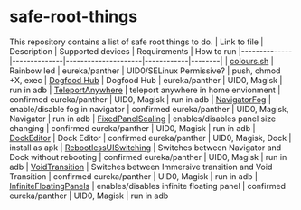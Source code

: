 # safe-root-things
This repository contains a list of safe root things to do.
| Link to file | Description | Supported devices | Requirements | How to run
|--------------|--------------|---------------------|------------|--------|
| [colours.sh](https://github.com/FreeXR/safe-root-things/blob/main/things/colours.sh)         | Rainbow led | eureka/panther | UID0/SELinux Permissive? | push, chmod +X, exec
| [Dogfood Hub](https://github.com/FreeXR/safe-root-things/blob/main/things/dogfood_hub.md)         | Dogfood Hub | eureka/panther | UID0, Magisk | run in adb
| [TeleportAnywhere](https://github.com/FreeXR/safe-root-things/blob/main/things/disable_teleport_limit_in_home_environment.md) | teleport anywhere in home envionment | confirmed eureka/panther | UID0, Magisk | run in adb
| [NavigatorFog](https://github.com/FreeXR/safe-root-things/blob/main/things/navigator_background_fog.md) | enable/disable fog in navigator | confirmed eureka/panther | UID0, Magisk, Navigator | run in adb
| [FixedPanelScaling](https://github.com/FreeXR/safe-root-things/blob/main/things/fixed_panels.md) | enables/disables panel size changing | confirmed eureka/panther | UID0, Magisk | run in adb
| [DockEditor](https://github.com/Lumince/DockEditor) | Dock Editor | confirmed eureka/panther | UID0, Magisk, Dock | install as apk
| [RebootlessUISwitching](https://github.com/FreeXR/safe-root-things/blob/main/things/rebootlessuiswitching.md) | Switches between Navigator and Dock without rebooting | confirmed eureka/panther | UID0, Magisk | run in adb
| [VoidTransition](https://github.com/FreeXR/safe-root-things/blob/main/things/voidtransition.md) | Switches between Immersive transition and Void Transition | confirmed eureka/panther | UID0, Magisk | run in adb
| [InfiniteFloatingPanels](https://github.com/FreeXR/safe-root-things/blob/main/things/infinitefloatingpanels.md) | enables/disables infinite floating panel | confirmed eureka/panther | UID0, Magisk | run in adb
